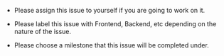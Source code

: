 
* Please assign this issue to yourself if you are going to work on it.

* Please label this issue with Frontend, Backend, etc depending on the nature of the issue.

* Please choose a milestone that this issue will be completed under.
